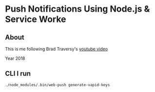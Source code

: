 # Push Notifications Using Node.js & Service Worke

## About

This is me following Brad Traversy's [youtube video](https://youtu.be/HlYFW2zaYQM)

Year 2018

## CLI I run

```zsh
./node_modules/.bin/web-push generate-vapid-keys
```
